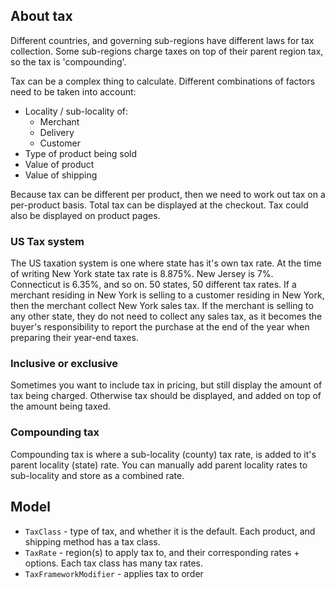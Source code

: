 ## About tax

Different countries, and governing sub-regions have different laws for tax collection. Some sub-regions
charge taxes on top of their parent region tax, so the tax is 'compounding'.

Tax can be a complex thing to calculate. Different combinations of factors need to be taken into account:

 * Locality / sub-locality of:
 	* Merchant
 	* Delivery
 	* Customer
 * Type of product being sold
 * Value of product
 * Value of shipping

Because tax can be different per product, then we need to work out tax on a per-product basis. Total tax
can be displayed at the checkout. Tax could also be displayed on product pages.

### US Tax system

The US taxation system is one where state has it's own tax rate. At the time of writing New York state tax rate 
is 8.875%. New Jersey is 7%. Connecticut is 6.35%, and so on. 50 states, 50 different tax rates.
If a merchant residing in New York is selling to a customer residing in New York, then the merchant collect 
New York sales tax. If the merchant is selling to any other state, they do not need to collect any sales tax,
as it becomes the buyer's responsibility to report the purchase at the end of the year when preparing their 
year-end taxes.

### Inclusive or exclusive

Sometimes you want to include tax in pricing, but still display the amount of tax being charged. Otherwise
tax should be displayed, and added on top of the amount being taxed.

### Compounding tax

Compounding tax is where a sub-locality (county) tax rate, is added to it's parent locality (state) rate.
You can manually add parent locality rates to sub-locality and store as a combined rate.

## Model

 * `TaxClass` - type of tax, and whether it is the default. Each product, and shipping method has a tax class.
 * `TaxRate` - region(s) to apply tax to, and their corresponding rates + options. Each tax class has many tax rates.
 * `TaxFrameworkModifier` - applies tax to order